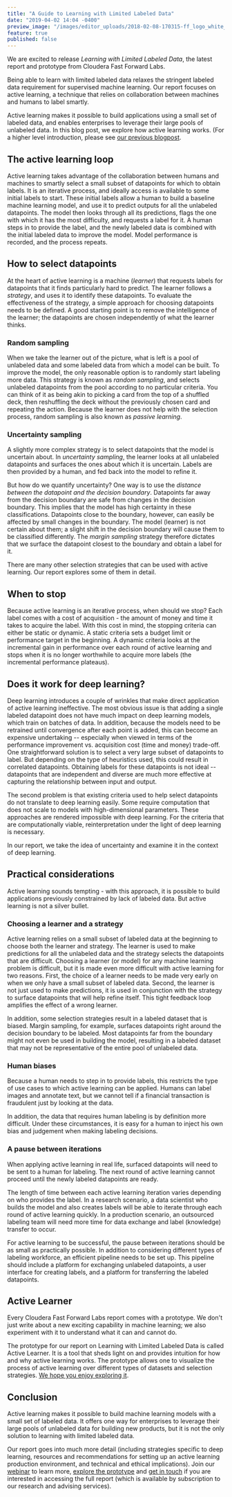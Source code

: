 ```yaml
---
title: "A Guide to Learning with Limited Labeled Data"
date: "2019-04-02 14:04 -0400"
preview_image: "/images/editor_uploads/2018-02-08-170315-ff_logo_white_bg.png"
feature: true
published: false
---
```


We are excited to release _Learning with Limited Labeled Data_, the latest report and prototype from Cloudera Fast Forward Labs.

Being able to learn with limited labeled data relaxes the stringent labeled data requirement for supervised machine learning. Our report focuses on active learning, a technique that relies on collaboration between machines and humans to label smartly.

Active learning makes it possible to build applications using a small set of labeled data, and enables enterprises to leverage their large pools of unlabeled data. In this blog post, we explore how active learning works. (For a higher level introduction, please see [our previous blogpost](https://blog.fastforwardlabs.com/2019/03/20/learning-with-limited-labeled-data.html).

## The active learning loop

Active learning takes advantage of the collaboration between humans and machines to smartly select a small subset of datapoints for which to obtain labels. It is an iterative process, and ideally access is available to some initial labels to start. These initial labels allow a human to build a baseline machine learning model, and use it to predict outputs for all the unlabeled datapoints. The model then looks through all its predictions, flags the one with which it has the most difficulty, and requests a label for it. A human steps in to provide the label, and the newly labeled data is combined with the initial labeled data to improve the model. Model performance is recorded, and the process repeats.

## How to select datapoints

At the heart of active learning is a machine (_learner_) that requests labels
for datapoints that it finds particularly hard to predict. The learner follows a
_strategy_, and uses it to identify these datapoints. To evaluate the
effectiveness of the strategy, a simple approach for choosing datapoints needs
to be defined. A good starting point is to remove the intelligence of the
learner; the datapoints are chosen independently of what the learner thinks.

### Random sampling

When we take the learner out of the picture, what is left is a pool of unlabeled
data and some labeled data from which a model can be built. To improve the
model, the only reasonable option is to randomly start labeling more data. This
strategy is known as _random sampling_, and selects unlabeled datapoints from
the pool according to no particular criteria. You can think of it as being akin
to picking a card from the top of a shuffled deck, then reshuffling the deck without the
previously chosen card and repeating the action. Because the learner does not help with the
selection process, random sampling is also known as _passive learning_.

### Uncertainty sampling

A slightly more complex strategy is to select datapoints that the model is
uncertain about. In _uncertainty sampling_, the learner looks at all unlabeled
datapoints and surfaces the ones about which it is uncertain. Labels are then
provided by a human, and fed back into the model to refine it.

But how do we quantify uncertainty? One way is to use the _distance between the
datapoint and the decision boundary_. Datapoints far away from the decision
boundary are safe from changes in the decision boundary. This implies that the
model has high certainty in these classifications.  Datapoints close to the
boundary, however, can easily be affected by small changes in the boundary. The
model (learner) is not certain about them; a slight shift in the decision
boundary will cause them to be classified differently. The _margin sampling_ strategy
therefore dictates that we surface the datapoint closest to the boundary and
obtain a label for it.

There are many other selection strategies that can be used with active
learning. Our report explores some of them in detail.

## When to stop

Because active learning is an iterative process, when should we stop? Each label comes with a cost of acquisition - the amount of money and time it takes to acquire the label. With this cost in mind, the stopping criteria can either be static or dynamic. A static criteria sets a budget limit or performance target in the beginning. A dynamic criteria looks at the incremental gain in performance over each round of active learning and stops when it is no longer worthwhile to acquire more labels (the incremental performance plateaus).

## Does it work for deep learning?

Deep learning introduces a couple of wrinkles that make direct application of
active learning ineffective. The most obvious issue is that adding a single
labeled datapoint does not have much impact on deep learning models, which train
on batches of data. In addition, because the models need to be retrained until
convergence after each point is added, this can become an expensive undertaking --
especially when viewed in terms of the performance improvement vs. acquisition
cost (time and money) trade-off. One straightforward solution is to select a
very large subset of datapoints to label. But depending on the type of
heuristics used, this could result in correlated datapoints. Obtaining labels
for these datapoints is not ideal -- datapoints that are independent and diverse
are much more effective at capturing the relationship between input and output.

The second problem is that existing criteria used to help select datapoints do
not translate to deep learning easily. Some require computation that does not
scale to models with high-dimensional parameters. These approaches are rendered
impossible with deep learning. For the criteria that are computationally viable,
reinterpretation under the light of deep learning is necessary.

In our report, we take the idea of uncertainty and examine it in the context of
deep learning.

## Practical considerations

Active learning sounds tempting - with this approach, it is possible to build
applications previously constrained by lack of labeled data. But active learning
is not a silver bullet.

### Choosing a learner and a strategy

Active learning relies on a small subset of labeled data at the beginning to
choose both the learner and strategy. The learner is used to make predictions
for all the unlabeled data and the strategy selects the datapoints that are
difficult. Choosing a learner (or model) for any machine learning problem is
difficult, but it is made even more difficult with active learning for two
reasons. First, the choice of a learner needs to be made very early on when we
only have a small subset of labeled data. Second, the learner is not just used
to make predictions, it is used in conjunction with the strategy to surface
datapoints that will help refine itself. This tight feedback loop amplifies the
effect of a wrong learner.

In addition, some selection strategies result in a labeled dataset that is
biased. Margin sampling, for example, surfaces datapoints right around the
decision boundary to be labeled. Most datapoints far from the boundary might not
even be used in building the model, resulting in a labeled dataset that may not be
representative of the entire pool of unlabeled data.

### Human biases

Because a human needs to step in to provide labels, this restricts the type of
use cases to which active learning can be applied. Humans can label images and
annotate text, but we cannot tell if a financial transaction is fraudulent just
by looking at the data.

In addition, the data that requires human labeling is by definition more
difficult. Under these circumstances, it is easy for a human to inject his own
bias and judgement when making labeling decisions.

### A pause between iterations

When applying active learning in real life, surfaced datapoints will need to be
sent to a human for labeling. The next round of active learning cannot proceed
until the newly labeled datapoints are ready.

The length of time between each active learning iteration varies depending on
who provides the label. In a research scenario, a data scientist who builds the
model and also creates labels will be able to iterate through each round of
active learning quickly. In a production scenario, an outsourced labeling team
will need more time for data exchange and label (knowledge) transfer to occur.

For active learning to be successful, the pause between iterations should be as
small as practically possible. In addition to considering different types of
labeling workforce, an efficient pipeline needs to be set up. This pipeline
should include a platform for exchanging unlabeled datapoints, a user interface
for creating labels, and a platform for transferring the labeled datapoints.

## Active Learner

Every Cloudera Fast Forward Labs report comes with a prototype. We don't just
write about a new exciting capability in machine learning; we also experiment with
it to understand what it can and cannot do.

The prototype for our report on Learning with Limited Labeled Data is called Active
Learner. It is a tool that sheds light on and provides intuition for how and why
active learning works. The prototype allows one to visualize the process of
active learning over different types of datasets and selection strategies. [We hope you
enjoy exploring it](https://activelearner.fastforwardlabs.com/).

## Conclusion

Active learning makes it possible to build machine learning models with a small
set of labeled data. It offers one way for enterprises to leverage their large
pools of unlabeled data for building new products, but it is not the only
solution to learning with limited labeled data.

Our report goes into much more detail (including strategies specific to deep
learning, resources and recommendations for setting up an active learning
production environment, and technical and ethical implications). Join our
[webinar](https://www.cloudera.com/about/events/webinars/learning_with_limited_labeled_data.html?utm_medium=organicsocial&utm_source=blog&utm_campaign=ml&src=organicsocial&cid=70134000001YifA&utm_content=FF10_Blog_AMER_Webinar_2019-04-03) to learn more, [explore the
prototype](https://activelearner.fastforwardlabs.com/) and [get in
touch](https://www.cloudera.com/products/fast-forward-labs-research.html) if you
are interested in accessing the full report (which is available by subscription
to our research and advising services).
